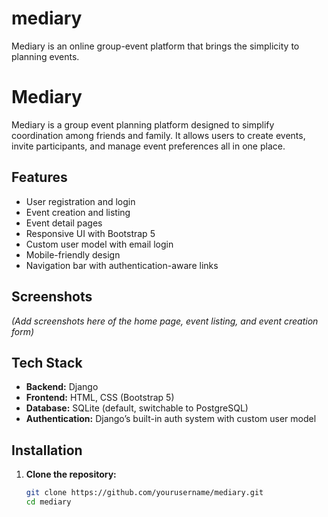 # mediary
Mediary is an online group-event platform that brings the simplicity to planning events.

# Mediary

Mediary is a group event planning platform designed to simplify coordination among friends and family. It allows users to create events, invite participants, and manage event preferences all in one place.

## Features

- User registration and login
- Event creation and listing
- Event detail pages
- Responsive UI with Bootstrap 5
- Custom user model with email login
- Mobile-friendly design
- Navigation bar with authentication-aware links

## Screenshots

*(Add screenshots here of the home page, event listing, and event creation form)*

## Tech Stack

- **Backend:** Django
- **Frontend:** HTML, CSS (Bootstrap 5)
- **Database:** SQLite (default, switchable to PostgreSQL)
- **Authentication:** Django’s built-in auth system with custom user model

## Installation

1. **Clone the repository:**

   ```bash
   git clone https://github.com/yourusername/mediary.git
   cd mediary
